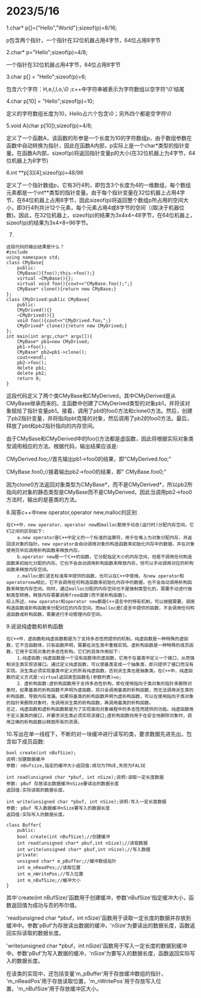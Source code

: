 # 2023/5/16

1.char* p[]={"Hello","World"};sizeof(p)=8/16;

p包含两个指针，一个指针在32位机器占用4字节，64位占用8字节

2.char* p="Hello";sizeof(p)=4/8;

一个指针在32位机器占用4字节，64位占用8字节

3.char p[] = "Hello";sizeof(p)=6;

包含六个字符：H,e,l,l,o,\0  ;c++中字符串被表示为字符数组以空字符'\0'结尾

4.char p[10] = "Hello";sizeof(p)=10;

定义的字符数组长度为10，Hello占六个包含\0；另外四个都是空字符\0

5.void A(char p[10]);sizeof(p)=4/8;

定义了一个函数A，该函数的形参是一个长度为10的字符数组p，由于数组参数在函数中自动转换为指针，因此在函数A内部，p实际上是一个char*类型的指针变量。在函数A内部，sizeof(p)将返回指针变量p的大小(在32位机器上为4字节，64位机器上为8字节)

6.int **p[3][4];sizeof(p)=48/96

定义了一个指针数组p，它有3行4列，即包含3个长度为4的一维数组，每个数组元素都是一个int**类型的指针变量。由于每个指针变量在32位机器上占用4字节，在64位机器上占用8字节，因此sizeof(p)将返回整个数组p所占用的空间大小，即3行4列共计12个元素，每个元素占用4或8字节的空间（(取决于机器位数)。因此，在32位机器上，sizeof(p)的结果为3x4x4=48字节，在64位机器上，sizeof(p)的结果为3x4×8=96字节。

7.
```
这段代码的输出结果是什么？
#include
using namespace std;
class CMyBase{
    public:
    CMyBase(){foo();this->foo();}
    virtual ~CMyBase(){};
    virtual void foo(){cout<<"CMyBase.foo();";}
    CMyBase* clone(){return new CMyBase;}
};
class CMyDrived:public CMyBase{
    public:
    CMyDrived(){}
    ~CMyDrived(){}
    void foo(){cout<<"CMyDrived.foo;";}
    CMyDrived* clone(){return new CMyDrived;}
};
int main(int argc,char* argv[]){
    CMyBase* pb1=new CMyDrived;
    pb1->foo();
    CMyBase* pb2=pb1->clone();
    cout<<endl;
    pb2->foo();
    delete pb1;
    delete pb2;
    return 0;
}
```

这段代码定义了两个类CMyBase和CMyDerived，其中CMyDerived是从CMyBase继承而来的。主函数中创建了CMyDerived类型的对象pb1，并将该对象赋给了指针变量pb1。接着，调用了pbl的foo0方法和clone0方法。然后，创建了pb2指针变量，并将指向pbt克隆的对象，然后调用了pb2的foo0方法。最后，释放了pbt和pb2指针指向的内存空间。

由于CMyBase和CMyDerived中的foo()方法都是虚函数，因此将根据实际对象类型调用相应的方法。根据代码，输出结果应该是:

CMyDerived.foo;//首先输出pb1->foo0的结果，即"CMyDerived.foo;"

CMyBase.foo0;//接着输出pb2->foo0的结果，即" CMyBase.foo0;"

因为clone0方法返回对象类型为CMyBase*，而不是CMyDerived*，所以pb2所指向的对象的静态类型是CMyBase而不是CMyDerived，因此当调用pb2->foo0方法时，输出的是基类的方法。

8.简答c++中new operator,operator new,malloc的区别
```
在C++中，new operator、operator new和malloc都用于动态(运行时)分配内存空间。它们之间的区别如下:
    a.new operator是C++中定义的一个标准的运算符，用于在堆上为对象分配内存，并返回该对象的指针。new operator会自动调用对象的构造函数来初始化内存中的数据，并在对象使用完毕后调用析构函数来释放内存。
    b.operator new是一个C++的函数，它分配指定大小的内存空间，但是不调用任何构造函数来初始化分配的内存。它也不会自动调用析构函数来释放内存，但可以手动调用对应的析构函数来释放内存空间。
    c.malloc是C语言标准库中提供的函数，也可以在C++中使用。与new operator和operatornew相比，它不会调用任何构造函数来初始化内存中的数据，也不会自动调用析构函数来释放内存空间。同时，通过malloc分配的内存空间也不是强制类型化的，需要手动进行强制类型转换。释放内存需要调用free函数(而不是析构函数)。
综上所述，new operator和operator new都是C++语言中的特有机制，可以根据需要，调用构造函数或析构函数来分配对应的内存空间。而malloc是C语言中提供的函数，不会调用任何构造函数或析构函数，需要进行手动管理内存空间。
```
9.说说纯虚数和析构函数
```
在C++中，虚函数和纯虚函数都是为了支持多态性而提供的机制。纯虚函数是一种特殊的虚函数，它不含函数体，只有函数声明，需要在派生类中重载实现。虚析构函数是一种特殊的成员函数，它用于实现对象的多态性析构。它们的具体作用如下:
    1.纯虚函数:纯虚函数是一个没有函数体的虚函数，它用于在基类中定义一个接口，从而强制派生类实现该接口。通过定义纯虚函数，可以使基类变成一个抽象类，即只提供了接口而没有实现。派生类必须实现基类中定义的所有纯虚函数，否则派生类也是抽象类。在C++中，纯虚函数的定义方式是:virtual返回类型函数名(参数列表)=o;
    2．虚析构函数:虚析构函数用于支持多态性析构，即在使用指向子类对象的指针来删除对象时，如果基类的析构函数不声明为虚函数，将只会调用基类的析构函数，而无法调用派生类的析构函数，导致内存泄漏。如果将基类的析构函数声明为虚析构函数，可以在使用指向子类对象的指针来删除对象时，先调用派生类的析构函数，再调用基类的析构函数。
总之，纯虚函数和虚析构函数都是为了实现面向对象编程中的多态性而提供的功能。纯虚函数用于定义基类的接口，并要求派生类必须实现该接口;虚析构函数则用于在安全地删除对象时，调用正确的析构函数以释放所有的资源。
```
10.写出在单一线程下，不断的对一块缓冲进行读写的类，要求数据先进先出，包含如下成员函数:
```
bool create(int nBufSize);
说明:创建数据缓冲
参数: nBufsize,指定的缓冲大小返回值:成功为TRUE,失败为FALSE

int read(unsigned char *pbuf, int nSize);说明:读取一定长度数据
参数: pBuf 存放读出数据缓冲nSize要读出的数据长度
返回值:实际读取的数据长度。

int write(unsigned char *pbuf, int nSize);说明:写入一定长度数据
参数: pBuf 写入数据缓冲nSize要写入的数据长度
返回值:实际写入的数据长度。
```
```
class Buffer{
    public:
    bool create(int nBufSize);//创建缓冲
    int read(unsigned char* pbuf,int nSize);//读取数据
    int write(unsigned char* pbuf,int nSize);//写入数据
    private:
    unsigned char* m_pBuffer;//缓冲数组指针
    int m_nReadPos;//读取位置
    int m_nWritePos;//写入位置
    int m_nBufSize;//缓冲大小
}
```

其中'create(int nBufSize)’函数用于创建缓冲，参数'nBufSize'指定缓冲大小，函数返回值为成功与否的布尔值。

'read(unsigned char *pbuf，int nSize)'函数用于读取一定长度的数据并存放到缓冲中。参数'pBuf’为存放读出数据的缓冲，'nSize'为要读出的数据长度，函数返回实际读取的数据长度。

'write(unsigned char *pbuf，int nSize)'函数用于写入一定长度的数据到缓冲中。参数'pBuf’为写入数据的缓冲，'nSize'为要写入的数据长度，函数返回实际写入的数据长度。

在该类的实现中，还包括变量'm_pBuffer'用于存放缓冲数组的指针， 'm_nReadPos'用于存放读取位置，'m_nWritePos`用于存放写入位置，'m_nBufSize'用于存放缓冲区大小。